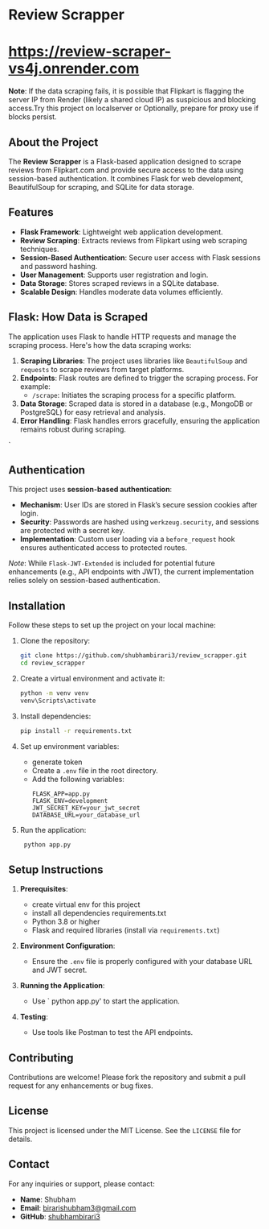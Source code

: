 # Review Scrapper 

# https://review-scraper-vs4j.onrender.com

**Note**: If the data scraping fails, it is possible that Flipkart is flagging the server IP from Render (likely a shared cloud IP) as suspicious and blocking access.Try this project on localserver or Optionally, prepare for proxy use if blocks persist.

## About the Project

The **Review Scrapper** is a Flask-based application designed to scrape reviews from Flipkart.com and provide secure access to the data using session-based authentication. It combines Flask for web development, BeautifulSoup for scraping, and SQLite for data storage.

## Features

- **Flask Framework**: Lightweight web application development.
- **Review Scraping**: Extracts reviews from Flipkart using web scraping techniques.
- **Session-Based Authentication**: Secure user access with Flask sessions and password hashing.
- **User Management**: Supports user registration and login.
- **Data Storage**: Stores scraped reviews in a SQLite database.
- **Scalable Design**: Handles moderate data volumes efficiently.

## Flask: How Data is Scraped

The application uses Flask to handle HTTP requests and manage the scraping process. Here's how the data scraping works:

1. **Scraping Libraries**: The project uses libraries like `BeautifulSoup` and `requests` to scrape reviews from target platforms.
2. **Endpoints**: Flask routes are defined to trigger the scraping process. For example:
   - `/scrape`: Initiates the scraping process for a specific platform.
3. **Data Storage**: Scraped data is stored in a database (e.g., MongoDB or PostgreSQL) for easy retrieval and analysis.
4. **Error Handling**: Flask handles errors gracefully, ensuring the application remains robust during scraping.

`

## Authentication

This project uses **session-based authentication**:
- **Mechanism**: User IDs are stored in Flask’s secure session cookies after login.
- **Security**: Passwords are hashed using `werkzeug.security`, and sessions are protected with a secret key.
- **Implementation**: Custom user loading via a `before_request` hook ensures authenticated access to protected routes.

*Note*: While `Flask-JWT-Extended` is included for potential future enhancements (e.g., API endpoints with JWT), the current implementation relies solely on session-based authentication.



## Installation

Follow these steps to set up the project on your local machine:

1. Clone the repository:
   ```bash
   git clone https://github.com/shubhambirari3/review_scrapper.git
   cd review_scrapper
   ```

2. Create a virtual environment and activate it:
   ```bash
   python -m venv venv
   venv\Scripts\activate
   ```

3. Install dependencies:
   ```bash
   pip install -r requirements.txt
   ```

4. Set up environment variables:
   - generate token 
   - Create a `.env` file in the root directory.
   - Add the following variables:
     ```
     FLASK_APP=app.py
     FLASK_ENV=development
     JWT_SECRET_KEY=your_jwt_secret
     DATABASE_URL=your_database_url
     ```

5. Run the application:
   ```bash
    python app.py
   ```

## Setup Instructions

1. **Prerequisites**:
   - create virtual env for this project 
   - install all dependencies requirements.txt
   - Python 3.8 or higher
   - Flask and required libraries (install via `requirements.txt`)
   

2. **Environment Configuration**:
   - Ensure the `.env` file is properly configured with your database URL and JWT secret.

3. **Running the Application**:
   - Use ` python app.py' to start the application.

4. **Testing**:
   - Use tools like Postman to test the API endpoints.

## Contributing

Contributions are welcome! Please fork the repository and submit a pull request for any enhancements or bug fixes.

## License

This project is licensed under the MIT License. See the `LICENSE` file for details.

## Contact

For any inquiries or support, please contact:
- **Name**: Shubham 
- **Email**: birarishubham3@gmail.com
- **GitHub**: [shubhambirari3](https://github.com/shubhambirari3)
